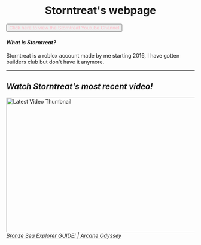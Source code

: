 <html>
  <title>Storntreat's webpage</title>
<body>
  
<h1 style="text-align:center;">Storntreat's webpage</h1>
</body>
<body>
<a href="https://www.youtube.com/channel/UC1six-0ZUK7rXDP13dO46VQ" target="_blank">
<button style="color:pink;">Click here to view the Storntreat Youtube Channel</button>
</a>
  <h4><em>What is Storntreat?</em></h4>
  <p>Storntreat is a roblox account made by me starting 2016, I have gotten builders club but don't have it anymore.</p>
<hr>
<h2><em>Watch Storntreat's most recent video!</em></h2>
  <img src="file:///Users/kevinshen/Downloads/yeet%20yetet.jpeg" width="640" height="360" alt="Latest Video Thumbnail">
  <br>
  <a href="https://www.youtube.com/watch?v=1uem93uujDE" target="_blank"><em>Bronze Sea Explorer GUIDE! | Arcane Odyssey</em></a>
</body>
</html>
